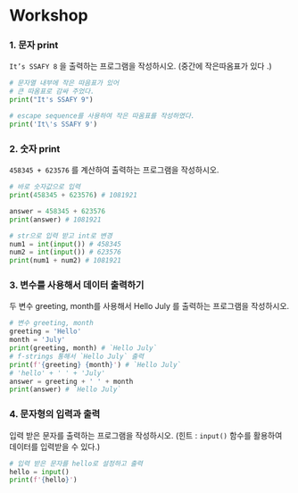 # Workshop

### 1. 문자 print
`It’s SSAFY 8` 을 출력하는 프로그램을 작성하시오. (중간에 작은따옴표가 있다 .)
```python
# 문자열 내부에 작은 따음표가 있어
# 큰 따옴표로 감싸 주었다.
print("It's SSAFY 9")

# escape sequence를 사용하여 작은 따옴표를 작성하였다.
print('It\'s SSAFY 9')
```


### 2. 숫자 print
`458345 + 623576` 를 계산하여 출력하는 프로그램을 작성하시오.
```python
# 바로 숫자값으로 입력
print(458345 + 623576) # 1081921

answer = 458345 + 623576
print(answer) # 1081921

# str으로 입력 받고 int로 변경
num1 = int(input()) # 458345
num2 = int(input()) # 623576
print(num1 + num2) # 1081921
``` 


### 3. 변수를 사용해서 데이터 출력하기
두 변수 greeting, month를 사용해서 Hello July 를 출력하는 프로그램을 작성하시오.
```python
# 변수 greeting, month 
greeting = 'Hello'
month = 'July'
print(greeting, month) # `Hello July`
# f-strings 통해서 `Hello July` 출력
print(f'{greeting} {month}') # `Hello July`
# 'hello' + ' ' + 'July'
answer = greeting + ' ' + month
print(answer) # `Hello July`
``` 



### 4. 문자형의 입력과 출력
입력 받은 문자를 출력하는 프로그램을 작성하시오.
(힌트 : `input()` 함수를 활용하여 데이터를 입력받을 수 있다.)

```python
# 입력 받은 문자를 hello로 설정하고 출력
hello = input()
print(f'{hello}')
```